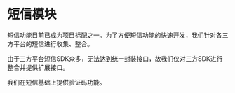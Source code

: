 # 短信模块
短信功能目前已成为项目标配之一。为了方便短信功能的快速开发，我们针对各三方平台的短信进行收集、整合。

由于三方平台短信SDK众多，无法达到统一封装接口，故我们仅对三方SDK进行整合并提供扩展接口。

我们在短信基础上提供验证码功能。